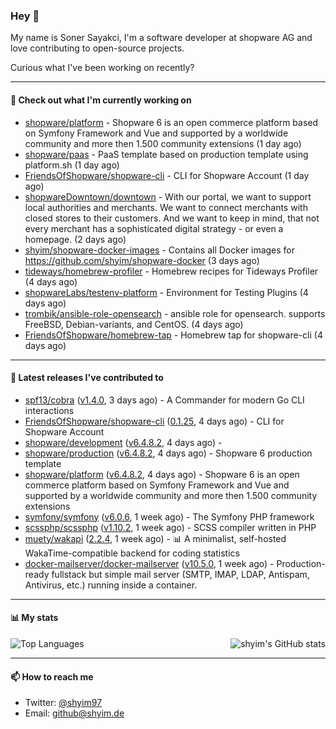 ### Hey 👋

My name is Soner Sayakci, I'm a software developer at shopware AG and love contributing to open-source projects.

Curious what I've been working on recently?

---

#### 👷 Check out what I'm currently working on

- [shopware/platform](https://github.com/shopware/platform) - Shopware 6 is an open commerce platform based on Symfony Framework and Vue and supported by a worldwide community and more then 1.500 community extensions (1 day ago)
- [shopware/paas](https://github.com/shopware/paas) - PaaS template based on production template using platform.sh (1 day ago)
- [FriendsOfShopware/shopware-cli](https://github.com/FriendsOfShopware/shopware-cli) - CLI for Shopware Account (1 day ago)
- [shopwareDowntown/downtown](https://github.com/shopwareDowntown/downtown) - With our portal, we want to support local authorities and merchants. We want to connect merchants with closed stores to their customers. And we want to keep in mind, that not every merchant has a sophisticated digital strategy - or even a homepage. (2 days ago)
- [shyim/shopware-docker-images](https://github.com/shyim/shopware-docker-images) - Contains all Docker images for https://github.com/shyim/shopware-docker (3 days ago)
- [tideways/homebrew-profiler](https://github.com/tideways/homebrew-profiler) - Homebrew recipes for Tideways Profiler (4 days ago)
- [shopwareLabs/testenv-platform](https://github.com/shopwareLabs/testenv-platform) - Environment for Testing Plugins (4 days ago)
- [trombik/ansible-role-opensearch](https://github.com/trombik/ansible-role-opensearch) - ansible role for opensearch. supports FreeBSD, Debian-variants, and CentOS. (4 days ago)
- [FriendsOfShopware/homebrew-tap](https://github.com/FriendsOfShopware/homebrew-tap) - Homebrew tap for shopware-cli (4 days ago)

---

#### 🔭 Latest releases I've contributed to

- [spf13/cobra](https://github.com/spf13/cobra) ([v1.4.0](https://github.com/spf13/cobra/releases/tag/v1.4.0), 3 days ago) - A Commander for modern Go CLI interactions
- [FriendsOfShopware/shopware-cli](https://github.com/FriendsOfShopware/shopware-cli) ([0.1.25](https://github.com/FriendsOfShopware/shopware-cli/releases/tag/0.1.25), 4 days ago) - CLI for Shopware Account
- [shopware/development](https://github.com/shopware/development) ([v6.4.8.2](https://github.com/shopware/development/releases/tag/v6.4.8.2), 4 days ago) - 
- [shopware/production](https://github.com/shopware/production) ([v6.4.8.2](https://github.com/shopware/production/releases/tag/v6.4.8.2), 4 days ago) - Shopware 6 production template
- [shopware/platform](https://github.com/shopware/platform) ([v6.4.8.2](https://github.com/shopware/platform/releases/tag/v6.4.8.2), 4 days ago) - Shopware 6 is an open commerce platform based on Symfony Framework and Vue and supported by a worldwide community and more then 1.500 community extensions
- [symfony/symfony](https://github.com/symfony/symfony) ([v6.0.6](https://github.com/symfony/symfony/releases/tag/v6.0.6), 1 week ago) - The Symfony PHP framework
- [scssphp/scssphp](https://github.com/scssphp/scssphp) ([v1.10.2](https://github.com/scssphp/scssphp/releases/tag/v1.10.2), 1 week ago) - SCSS compiler written in PHP
- [muety/wakapi](https://github.com/muety/wakapi) ([2.2.4](https://github.com/muety/wakapi/releases/tag/2.2.4), 1 week ago) - 📊 A minimalist, self-hosted WakaTime-compatible backend for coding statistics
- [docker-mailserver/docker-mailserver](https://github.com/docker-mailserver/docker-mailserver) ([v10.5.0](https://github.com/docker-mailserver/docker-mailserver/releases/tag/v10.5.0), 1 week ago) - Production-ready fullstack but simple mail server (SMTP, IMAP, LDAP, Antispam, Antivirus, etc.) running inside a container.

---

#### 📊 My stats

<img align="right" alt="shyim's GitHub stats" src="https://github-readme-stats.vercel.app/api?username=shyim&count_private=1&show_icons=true&" />

![Top Languages](https://github-readme-stats.vercel.app/api/top-langs/?username=shyim)

---

#### 📫 How to reach me

- Twitter: [@shyim97](https://twitter.com/shyim97)
- Email: [github@shyim.de](mailto://github@shyim.de)
